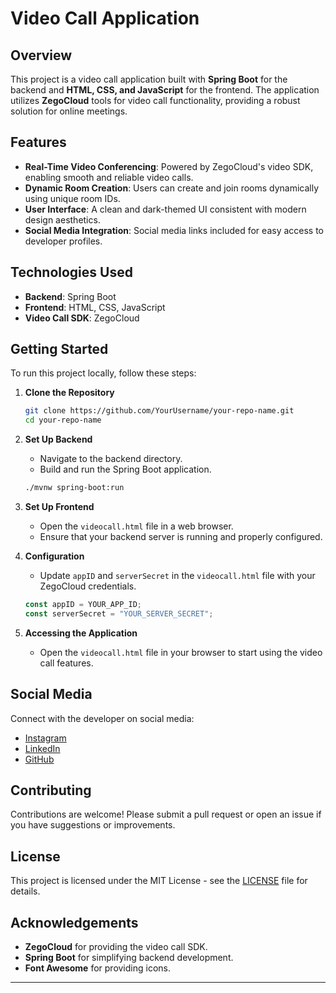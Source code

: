 # Video Call Application

## Overview

This project is a video call application built with **Spring Boot** for the backend and **HTML, CSS, and JavaScript** for the frontend. The application utilizes **ZegoCloud** tools for video call functionality, providing a robust solution for online meetings.

## Features

- **Real-Time Video Conferencing**: Powered by ZegoCloud's video SDK, enabling smooth and reliable video calls.
- **Dynamic Room Creation**: Users can create and join rooms dynamically using unique room IDs.
- **User Interface**: A clean and dark-themed UI consistent with modern design aesthetics.
- **Social Media Integration**: Social media links included for easy access to developer profiles.

## Technologies Used

- **Backend**: Spring Boot
- **Frontend**: HTML, CSS, JavaScript
- **Video Call SDK**: ZegoCloud

## Getting Started

To run this project locally, follow these steps:

1. **Clone the Repository**

   ```bash
   git clone https://github.com/YourUsername/your-repo-name.git
   cd your-repo-name
   ```

2. **Set Up Backend**

   - Navigate to the backend directory.
   - Build and run the Spring Boot application.
   
   ```bash
   ./mvnw spring-boot:run
   ```

3. **Set Up Frontend**

   - Open the `videocall.html` file in a web browser.
   - Ensure that your backend server is running and properly configured.

4. **Configuration**

   - Update `appID` and `serverSecret` in the `videocall.html` file with your ZegoCloud credentials.

   ```javascript
   const appID = YOUR_APP_ID;
   const serverSecret = "YOUR_SERVER_SECRET";
   ```

5. **Accessing the Application**

   - Open the `videocall.html` file in your browser to start using the video call features.

## Social Media

Connect with the developer on social media:

- [Instagram](https://www.instagram.com/mrraghavarora/)
- [LinkedIn](https://www.linkedin.com/in/raghav-arora2003/)
- [GitHub](https://github.com/RaghavArora2)

## Contributing

Contributions are welcome! Please submit a pull request or open an issue if you have suggestions or improvements.

## License

This project is licensed under the MIT License - see the [LICENSE](LICENSE) file for details.

## Acknowledgements

- **ZegoCloud** for providing the video call SDK.
- **Spring Boot** for simplifying backend development.
- **Font Awesome** for providing icons.

---